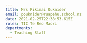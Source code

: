 ```yaml
---
title: Mrs Pikimai Ouknider
email: pouknider@ruapehu.school.nz
date: 2021-02-25T22:38:53.615Z
roles: TIC Te Reo Maori
departments:
  - Teaching Staff
---
```


